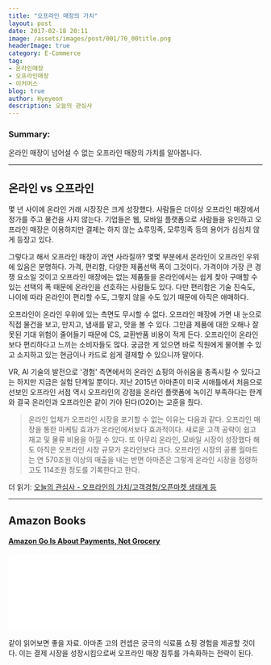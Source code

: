 ```yaml
---
title: "오프라인 매장의 가치"
layout: post
date: 2017-02-18 20:11
image: /assets/images/post/001/70_00title.png
headerImage: true
category: E-Commerce
tag:
- 온라인매장
- 오프라인매장
- 이커머스
blog: true
author: Hyeyeon
description: 오늘의 관심사
---
```


### Summary:

온라인 매장이 넘어설 수 없는 오프라인 매장의 가치를 알아봅니다.

---

## 온라인 vs 오프라인

몇 년 사이에 온라인 거래 시장장은 크게 성장했다. 사람들은 더이상 오프라인 매장에서 정가를 주고 물건을 사지 않는다. 기업들은 웹, 모바일 플랫폼으로 사람들을 유인하고 오프라인 매장은 이용하지만 결제는 하지 않는 쇼루밍족, 모루밍족 등의 용어가 심심치 않게 등장고 있다.

그렇다고 해서 오프라인 매장이 과연 사라질까? 몇몇 부분에서 온라인이 오프라인 우위에 있음은 분명하다. 가격, 편리함, 다양한 제품선택 폭이 그것이다. 가격이야 가장 큰 경쟁 요소일 것이고 오프라인 매장에는 없는 제품들을 온라인에서는 쉽게 찾아 구매할 수 있는 선택의 폭 때문에 온라인을 선호하는 사람들도 있다. 다만 편리함은 기술 친숙도, 나이에 따라 온라인이 편리할 수도, 그렇지 않을 수도 있기 때문에 아직은 애매하다.

오프라인이 온라인 우위에 있는 측면도 무시할 수 없다. 오프라인 매장에 가면 내 눈으로 직접 물건을 보고, 만지고, 냄새를 맡고, 맛을 볼 수 있다. 그만큼 제품에 대한 오해나 잘못된 기대 위험이 줄어들기 때문에 CS, 교환반품 비용이 적게 든다. 오프라인이 온라인보다 편리하다고 느끼는 소비자들도 많다. 궁금한 게 있으면 바로 직원에게 물어볼 수 있고 소지하고 있는 현금이나 카드로 쉽게 결제할 수 있으니까 말이다.

VR, AI 기술의 발전으로 '경험' 측면에서의 온라인 쇼핑의 아쉬움을 충족시킬 수 있다고는 하지만 지금은 실험 단계일 뿐이다. 지난 2015년 아마존이 미국 시애틀에서 처음으로 선보인 오프라인 서점 역시 오프라인의 강점을 온라인 플랫폼에 녹이긴 부족하다는 한계와 결국 온라인과 오프라인은 같이 가야 된다(O2O)는 교훈을 줬다.

> 온라인 업체가 오프라인 시장을 포기할 수 없는 이유는 다음과 같다. 오프라인 매장을 통한 마케팅 효과가 온라인에서보다 효과적이다. 새로운 고객 공략이 쉽고 재고 및 물류 비용을 아낄 수 있다. 또 아무리 온라인, 모바일 시장이 성장했다 해도 아직은 오프라인 시장 규모가 온라인보다 크다. 오프라인 시장의 공룡 월마트는 연 570조원 이상의 매출을 내는 반면 아마존은 그렇게 온라인 시장을 점령하고도 114조원 정도를 기록한다고 한다.

더 읽기: [오늘의 관심사 - 오프라인의 가치/고객경험/오픈마켓 생태계 등](https://imyeonn.github.io/e-commerce/68/)

---

## Amazon Books





#### [Amazon Go Is About Payments, Not Grocery](http://www.forbes.com/sites/groupthink/2017/01/20/amazon-go-is-about-payments-not-grocery/#1a24dbc1498a)

<iframe src='//players.brightcove.net/2097119709001/4kXWOFbfYx_default/index.html?videoId=5245153542001' allowfullscreen frameborder=0></iframe>

같이 읽어보면 좋을 자료. 아마존 고의 컨셉은 궁극의 식료품 쇼핑 경험을 제공할 것이다. 이는 결제 시장을 성장시킴으로써 오프라인 매장 침투를 가속화하는 전략이 된다.
